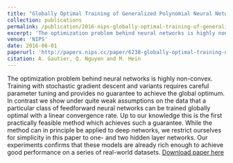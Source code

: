 ```yaml
---
title: "Globally Optimal Training of Generalized Polynomial Neural Networks with Nonlinear Spectral Methods"
collection: publications
permalink: /publication/2016-nips-globally-optimal-training-of-generalized-polynomial-neural-networks-with-nonlinear-spectral-methods
excerpt: 'The optimization problem behind neural networks is highly non-convex. Training with stochastic gradient descent and variants requires careful parameter tuning and provides no guarantee to achieve the global optimum. In contrast we show under quite weak assumptions on the data that a particular class of feedforward neural networks can be trained globally optimal with a linear convergence rate. Up to our knowledge this is the first practically feasible method which achieves such a guarantee. While the method can in principle be applied to deep networks, we restrict ourselves for simplicity in this paper to one- and two hidden layer networks. Our experiments confirms that these models are already rich enough to achieve good performance on a series of real-world datasets.'
venue: 'NIPS'
date: 2016-06-01
paperurl: 'http://papers.nips.cc/paper/6238-globally-optimal-training-of-generalized-polynomial-neural-networks-with-nonlinear-spectral-methods.pdf'
citation: A. Gautier, Q. Nguyen and M. Hein
---
```

The optimization problem behind neural networks is highly non-convex. Training with stochastic gradient descent and variants requires careful parameter tuning and provides no guarantee to achieve the global optimum. In contrast we show under quite weak assumptions on the data that a particular class of feedforward neural networks can be trained globally optimal with a linear convergence rate. Up to our knowledge this is the first practically feasible method which achieves such a guarantee. While the method can in principle be applied to deep networks, we restrict ourselves for simplicity in this paper to one- and two hidden layer networks. Our experiments confirms that these models are already rich enough to achieve good performance on a series of real-world datasets.
[Download paper here](http://papers.nips.cc/paper/6238-globally-optimal-training-of-generalized-polynomial-neural-networks-with-nonlinear-spectral-methods.pdf)

